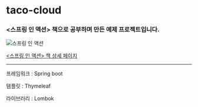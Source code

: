 # taco-cloud

### <스프링 인 액션> 책으로 공부하며 만든 예제 프로젝트입니다.
![스프링 인 액션](https://t1.daumcdn.net/cfile/tistory/99BA1D335EBBAA771E?download "스프링 인 액션")

[<스프링 인 액션> 책 상세 페이지](https://jpub.tistory.com/1040 "<스프링 인 액션> 책 상세 페이지")


------------

프레임워크 : Spring boot

템플릿 : Thymeleaf

라이브러리 : Lombok


